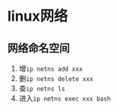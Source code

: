 # linux网络

## 网络命名空间
1. 增`ip netns add xxx`
2. 删`ip netns delete xxx`
3. 查`ip netns ls`
4. 进入`ip netns exec xxx bash`
